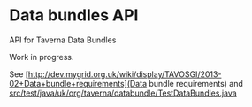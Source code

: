 Data bundles API
================

API for Taverna Data Bundles

Work in progress.

See [http://dev.mygrid.org.uk/wiki/display/TAVOSGI/2013-02+Data+bundle+requirements](Data bundle requirements)
and [src/test/java/uk/org/taverna/databundle/TestDataBundles.java](TestDataBundles.java)
